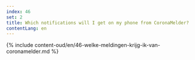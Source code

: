 ```yaml
---
index: 46
set: 2
title: Which notifications will I get on my phone from CoronaMelder?
contentLang: en
---
```

{% include content-oud/en/46-welke-meldingen-krijg-ik-van-coronamelder.md %}
